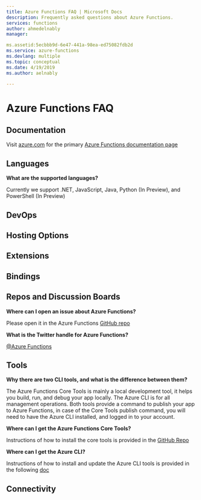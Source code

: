 ```yaml
---
title: Azure Functions FAQ | Microsoft Docs
description: Frequently asked questions about Azure Functions.
services: functions
author: ahmedelnably
manager: 

ms.assetid:5ecbbb9d-6e47-441a-98ea-ed75082fdb2d
ms.service: azure-functions
ms.devlang: multiple
ms.topic: conceptual
ms.date: 4/19/2019
ms.author: aelnably

---
```


# Azure Functions FAQ

## Documentation

Visit [azure.com](https://www.azure.com) for the primary [Azure Functions documentation page](https://docs.microsoft.com/en-us/azure/azure-functions/functions-overview)

## Languages

**What are the supported languages?**

Currently we support .NET, JavaScript, Java, Python (In Preview), and PowerShell (In Preview) 

## DevOps

## Hosting Options

## Extensions

## Bindings

## Repos and Discussion Boards

**Where can I open an issue about Azure Functions?**

Please open it in the Azure Functions [GitHub repo](https://github.com/Azure/azure-functions/issues)

**What is the Twitter handle for Azure Functions?**

[@Azure Functions](https://twitter.com/azurefunctions)

## Tools

**Why there are two CLI tools, and what is the difference between them?**

The Azure Functions Core Tools is mainly a local development tool, it helps you build, run, and debug your app locally. The Azure CLI is for all management operations. Both tools provide a command to publish your app to Azure Functions, in case of the Core Tools publish command, you will need to have the Azure CLI installed, and logged in to your account.

**Where can I get the Azure Functions Core Tools?**

Instructions of how to install the core tools is provided in the [GitHub Repo](https://github.com/Azure/azure-functions-core-tools/blob/dev/README.md)

**Where can I get the Azure CLI?**

Instructions of how to install and update the Azure CLI tools is provided in the following [doc](https://docs.microsoft.com/en-us/cli/azure/install-azure-cli)

## Connectivity

